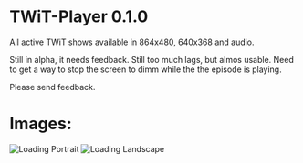 TWiT-Player 0.1.0
=================

All active TWiT shows available in 864x480, 640x368 and audio.

Still in alpha, it needs feedback. Still too much lags, but almos usable. 
Need to get a way to stop the screen to dimm while the the episode is playing.

Please send feedback.

# Images:
![Loading Portrait](http://f.cl.ly/items/0w1C031Q1l121M262Y2n/twitplayer_2011-18-10_223645.png)
![Loading Landscape](http://f.cl.ly/items/3g2M31180G430a3o0L3u/twitplayer_2011-18-10_223614.png)